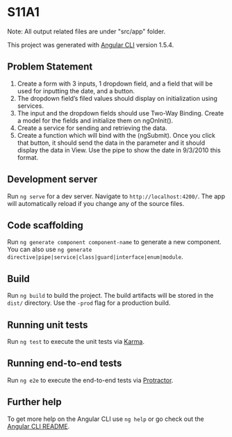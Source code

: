 # S11A1

Note: All output related files are under "src/app" folder.

This project was generated with [Angular CLI](https://github.com/angular/angular-cli) version 1.5.4.

## Problem Statement
1. Create a form with 3 inputs, 1 dropdown field, and a field that will be used for
inputting the date, and a button.
2. The dropdown field’s filed values should display on initialization using services.
3. The input and the dropdown fields should use Two-Way Binding. Create a model
for the fields and initialize them on ngOnInit().
4. Create a service for sending and retrieving the data.
5. Create a function which will bind with the (ngSubmit). Once you click that button,
it should send the data in the parameter and it should display the data in View. Use
the pipe to show the date in 9/3/2010 this format.

## Development server

Run `ng serve` for a dev server. Navigate to `http://localhost:4200/`. The app will automatically reload if you change any of the source files.

## Code scaffolding

Run `ng generate component component-name` to generate a new component. You can also use `ng generate directive|pipe|service|class|guard|interface|enum|module`.

## Build

Run `ng build` to build the project. The build artifacts will be stored in the `dist/` directory. Use the `-prod` flag for a production build.

## Running unit tests

Run `ng test` to execute the unit tests via [Karma](https://karma-runner.github.io).

## Running end-to-end tests

Run `ng e2e` to execute the end-to-end tests via [Protractor](http://www.protractortest.org/).

## Further help

To get more help on the Angular CLI use `ng help` or go check out the [Angular CLI README](https://github.com/angular/angular-cli/blob/master/README.md).
